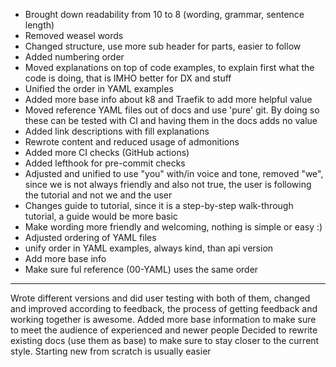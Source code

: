 - Brought down readability from 10 to 8 (wording, grammar, sentence length)
- Removed weasel words
- Changed structure, use more sub header for parts, easier to follow
- Added numbering order
- Moved explanations on top of code examples, to explain first what the code is doing, that is IMHO better for DX and stuff
- Unified the order in YAML examples
- Added more base info about k8 and Traefik to add more helpful value
- Moved reference YAML files out of docs and use 'pure' git. By doing so these can be tested with CI and having them in the docs adds no value
- Added link descriptions with fill explanations
- Rewrote content and reduced usage of admonitions
- Added more CI checks (GitHub actions)
- Added lefthook for pre-commit checks
- Adjusted and unified to use "you" with/in voice and tone, removed "we", since we is not always friendly and also not true, the user is following the tutorial and not we and the user
- Changes guide to tutorial, since it is a step-by-step walk-through tutorial, a guide would be more basic
- Make wording more friendly and welcoming, nothing is simple or easy :)
- Adjusted ordering of YAML files
- unify order in YAML examples, always kind, than api version
- Add more base info
- Make sure ful reference (00-YAML) uses the same order

---

Wrote different versions and did user testing with both of them, changed and improved according to feedback, the process of getting feedback and working together is awesome.
Added more base information to make sure to meet the audience of experienced and newer people
Decided to rewrite existing docs (use them as base) to make sure to stay closer to the current style.
Starting new from scratch is usually easier 

